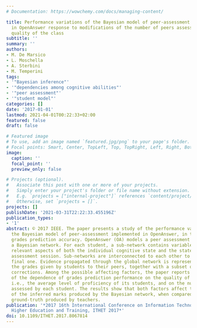 ```yaml
---
# Documentation: https://wowchemy.com/docs/managing-content/

title: Performance variations of the Bayesian model of peer-assessment implemented
  in OpenAnswer response to modifications of the number of peers assessed and of the
  quality of the class
subtitle: ''
summary: ''
authors:
- M. De Marsico
- L. Moschella
- A. Sterbini
- M. Temperini
tags:
- '"Bayesian inference"'
- '"dependencies among cognitive abilities"'
- '"peer assessment"'
- '"student model"'
categories: []
date: '2017-01-01'
lastmod: 2021-04-01T00:22:33+02:00
featured: false
draft: false

# Featured image
# To use, add an image named `featured.jpg/png` to your page's folder.
# Focal points: Smart, Center, TopLeft, Top, TopRight, Left, Right, BottomLeft, Bottom, BottomRight.
image:
  caption: ''
  focal_point: ''
  preview_only: false

# Projects (optional).
#   Associate this post with one or more of your projects.
#   Simply enter your project's folder or file name without extension.
#   E.g. `projects = ["internal-project"]` references `content/project/deep-learning/index.md`.
#   Otherwise, set `projects = []`.
projects: []
publishDate: '2021-03-31T22:22:33.455196Z'
publication_types:
- '1'
abstract: © 2017 IEEE. The paper presents a study of the performance variations of
  the Bayesian model of peer-assessment implemented in OpenAnswer, in terms of the
  grades prediction accuracy. OpenAnswer (OA) models a peer assessment session as
  a Bayesian network. For each student, a sub-network contains variables describing
  relevant aspects of both the individual cognitive state and the state of the current
  assessment session. Sub-networks are interconnected to each other to obtain the
  final one. Evidence propagated through the global network is represented by all
  the grades given by students to their peers, together with a subset of the teacher's
  corrections. Among the possible affecting factors, the paper reports about the investigation
  of the dependence of grades prediction performance on the quality of the class,
  i.e., the average level of proficiency of its students, and on the number of peers
  assessed by each student. The results show that both factors affect the accuracy
  of the inferred marks produced by the Bayesian network, when compared with the available
  ground-truth produced by teachers.
publication: '*2017 16th International Conference on Information Technology Based
  Higher Education and Training, ITHET 2017*'
doi: 10.1109/ITHET.2017.8067814
---
```

